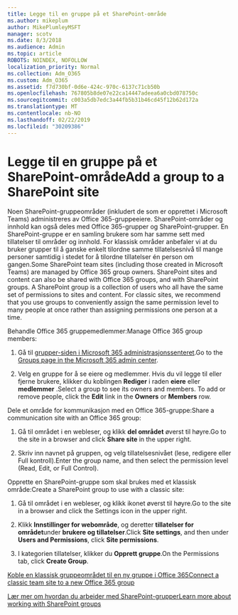 ```yaml
---
title: Legge til en gruppe på et SharePoint-område
ms.author: mikeplum
author: MikePlumleyMSFT
manager: scotv
ms.date: 8/3/2018
ms.audience: Admin
ms.topic: article
ROBOTS: NOINDEX, NOFOLLOW
localization_priority: Normal
ms.collection: Adm_O365
ms.custom: Adm_O365
ms.assetid: f7d730bf-0d6e-424c-970c-6137c71cb50b
ms.openlocfilehash: 767805b8de07e22ca14447adeea6a0cbd078750c
ms.sourcegitcommit: c003a5db7edc3a44fb5b31b46cd45f12b62d172a
ms.translationtype: MT
ms.contentlocale: nb-NO
ms.lasthandoff: 02/22/2019
ms.locfileid: "30209386"
---
```

# <a name="add-a-group-to-a-sharepoint-site"></a><span data-ttu-id="04447-102">Legge til en gruppe på et SharePoint-område</span><span class="sxs-lookup"><span data-stu-id="04447-102">Add a group to a SharePoint site</span></span>

<span data-ttu-id="04447-p101">Noen SharePoint-gruppeområder (inkludert de som er opprettet i Microsoft Teams) administreres av Office 365-gruppeeiere. SharePoint-områder og innhold kan også deles med Office 365-grupper og SharePoint-grupper. En SharePoint-gruppe er en samling brukere som har samme sett med tillatelser til områder og innhold. For klassisk områder anbefaler vi at du bruker grupper til å ganske enkelt tilordne samme tillatelsesnivå til mange personer samtidig i stedet for å tilordne tillatelser én person om gangen.</span><span class="sxs-lookup"><span data-stu-id="04447-p101">Some SharePoint team sites (including those created in Microsoft Teams) are managed by Office 365 group owners. SharePoint sites and content can also be shared with Office 365 groups, and with SharePoint groups. A SharePoint group is a collection of users who all have the same set of permissions to sites and content. For classic sites, we recommend that you use groups to conveniently assign the same permission level to many people at once rather than assigning permissions one person at a time.</span></span>
  
<span data-ttu-id="04447-107">Behandle Office 365 gruppemedlemmer:</span><span class="sxs-lookup"><span data-stu-id="04447-107">Manage Office 365 group members:</span></span>
  
1. <span data-ttu-id="04447-108">Gå til [grupper-siden i Microsoft 365 administrasjonssenteret](https://portal.office.com/adminportal/home#/groups).</span><span class="sxs-lookup"><span data-stu-id="04447-108">Go to the [Groups page in the Microsoft 365 admin center](https://portal.office.com/adminportal/home#/groups).</span></span>
    
2. <span data-ttu-id="04447-p102">Velg en gruppe for å se eiere og medlemmer. Hvis du vil legge til eller fjerne brukere, klikker du koblingen **Rediger** i raden **eiere** eller **medlemmer** .</span><span class="sxs-lookup"><span data-stu-id="04447-p102">Select a group to see its owners and members. To add or remove people, click the **Edit** link in the **Owners** or **Members** row.</span></span> 
    
<span data-ttu-id="04447-111">Dele et område for kommunikasjon med en Office 365-gruppe:</span><span class="sxs-lookup"><span data-stu-id="04447-111">Share a communication site with an Office 365 group:</span></span>
  
1. <span data-ttu-id="04447-112">Gå til området i en webleser, og klikk **del området** øverst til høyre.</span><span class="sxs-lookup"><span data-stu-id="04447-112">Go to the site in a browser and click **Share site** in the upper right.</span></span> 
    
2. <span data-ttu-id="04447-113">Skriv inn navnet på gruppen, og velg tillatelsesnivået (lese, redigere eller Full kontroll).</span><span class="sxs-lookup"><span data-stu-id="04447-113">Enter the group name, and then select the permission level (Read, Edit, or Full Control).</span></span>
    
<span data-ttu-id="04447-114">Opprette en SharePoint-gruppe som skal brukes med et klassisk område:</span><span class="sxs-lookup"><span data-stu-id="04447-114">Create a SharePoint group to use with a classic site:</span></span>
  
1. <span data-ttu-id="04447-115">Gå til området i en webleser, og klikk ikonet øverst til høyre.</span><span class="sxs-lookup"><span data-stu-id="04447-115">Go to the site in a browser and click the Settings icon in the upper right.</span></span>
    
2. <span data-ttu-id="04447-116">Klikk **Innstillinger for webområde**, og deretter **tillatelser for området**under **brukere og tillatelser**.</span><span class="sxs-lookup"><span data-stu-id="04447-116">Click **Site settings**, and then under **Users and Permissions**, click **Site permissions**.</span></span>
    
3. <span data-ttu-id="04447-117">I kategorien tillatelser, klikker du **Opprett gruppe**.</span><span class="sxs-lookup"><span data-stu-id="04447-117">On the Permissions tab, click **Create Group**.</span></span>
    
[<span data-ttu-id="04447-118">Koble en klassisk gruppeområdet til en ny gruppe i Office 365</span><span class="sxs-lookup"><span data-stu-id="04447-118">Connect a classic team site to a new Office 365 group</span></span>](https://go.microsoft.com/fwlink/?linkid=2008654)
  
[<span data-ttu-id="04447-119">Lær mer om hvordan du arbeider med SharePoint-grupper</span><span class="sxs-lookup"><span data-stu-id="04447-119">Learn more about working with SharePoint groups</span></span>](https://go.microsoft.com/fwlink/?linkid=874658)
  

